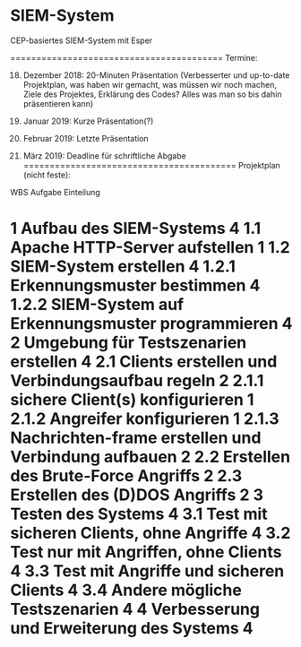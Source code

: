 # SIEM-System
CEP-basiertes SIEM-System mit Esper

=========================================
Termine: 

18. Dezember 2018: 20-Minuten Präsentation (Verbesserter und up-to-date Projektplan, was haben wir gemacht, was müssen wir noch machen, Ziele des Projektes, Erklärung des Codes? Alles was man so bis dahin präsentieren kann)

15. Januar 2019: Kurze Präsentation(?)

12. Februar 2019: Letzte Präsentation

15. März 2019: Deadline für schriftliche Abgabe
=========================================
Projektplan (nicht feste):

WBS	    Aufgabe	                                              Einteilung

1	      Aufbau des SIEM-Systems	                              4
1.1	    Apache HTTP-Server aufstellen	                        1
1.2	    SIEM-System erstellen	                                4
1.2.1	  Erkennungsmuster bestimmen	                          4
1.2.2	  SIEM-System auf Erkennungsmuster programmieren	      4
2	      Umgebung für Testszenarien erstellen	                4
2.1	    Clients erstellen und Verbindungsaufbau regeln	      2
2.1.1	  sichere Client(s) konfigurieren	                      1
2.1.2	  Angreifer konfigurieren	                              1
2.1.3	  Nachrichten-frame erstellen und Verbindung aufbauen	  2
2.2	    Erstellen des Brute-Force Angriffs	                  2
2.3	    Erstellen des (D)DOS Angriffs         	              2
3	      Testen des Systems	                                  4
3.1	    Test mit sicheren Clients, ohne Angriffe	            4
3.2	    Test nur mit Angriffen, ohne Clients	                4
3.3	    Test mit Angriffe und sicheren Clients	              4
3.4	    Andere mögliche Testszenarien	                        4
4	      Verbesserung und Erweiterung des Systems	            4
================================================================================================================================


